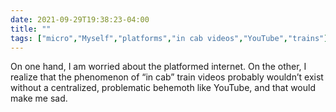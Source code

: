 ```yaml
---
date: 2021-09-29T19:38:23-04:00
title: ""
tags: ["micro","Myself","platforms","in cab videos","YouTube","trains"]
---
```

On one hand, I am worried about the platformed internet. On the other, I realize that the phenomenon of “in cab” train videos probably wouldn’t exist without a centralized, problematic behemoth like YouTube, and that would make me sad.
